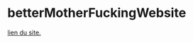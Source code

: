 # betterMotherFuckingWebsite
<a href= file:///Users/antoinejessen/Desktop/betterMotherFuckingWebsite/betterMotherFuckingWebsite.html >
lien du site. </a>